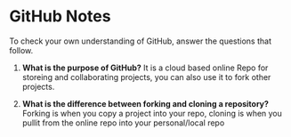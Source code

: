 # GitHub Notes

To check your own understanding of GitHub, answer the questions that follow.

1. **What is the purpose of GitHub?** 
It is a cloud based online Repo for storeing and collaborating projects, you can also use it to fork other projects.

1. **What is the difference between forking and cloning a repository?** Forking is when you copy a project into your repo, cloning is when you pullit from the online repo into your personal/local repo